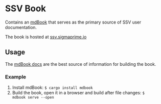 # SSV Book

Contains an [mdBook](https://github.com/rust-lang-nursery/mdBook) that serves
as the primary source of SSV user documentation.

The book is hosted at [ssv.sigmaprime.io](http://ssv.sigmaprime.io)

## Usage

The [mdBook docs](https://github.com/rust-lang-nursery/mdBook#usage) are the
best source of information for building the book.

### Example

1. Install mdBook: `$ cargo install mdbook`
1. Build the book, open it in a browser and build after file changes: `$ mdbook
   serve --open`
